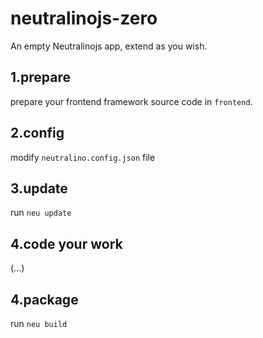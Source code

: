 # neutralinojs-zero
An empty Neutralinojs app, extend as you wish.
## 1.prepare
prepare your frontend framework source code in `frontend`. 
## 2.config
modify  `neutralino.config.json` file

## 3.update
run `neu update`

## 4.code your work

(...)

## 4.package

run `neu build`